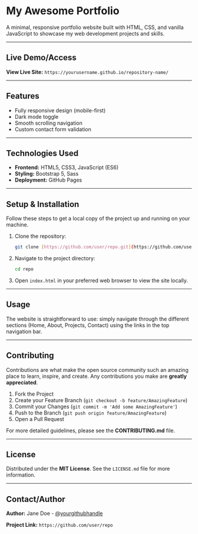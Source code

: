 # My Awesome Portfolio

A minimal, responsive portfolio website built with HTML, CSS, and vanilla JavaScript to showcase my web development projects and skills.

---

## Live Demo/Access

**View Live Site:** `https://yourusername.github.io/repository-name/`

---

## Features

* Fully responsive design (mobile-first)
* Dark mode toggle
* Smooth scrolling navigation
* Custom contact form validation

---

## Technologies Used

* **Frontend:** HTML5, CSS3, JavaScript (ES6)
* **Styling:** Bootstrap 5, Sass
* **Deployment:** GitHub Pages

---

## Setup & Installation

Follow these steps to get a local copy of the project up and running on your machine.

1.  Clone the repository:
    ```bash
    git clone [https://github.com/user/repo.git](https://github.com/user/repo.git)
    ```
2.  Navigate to the project directory:
    ```bash
    cd repo
    ```
3.  Open `index.html` in your preferred web browser to view the site locally.

---

## Usage

The website is straightforward to use: simply navigate through the different sections (Home, About, Projects, Contact) using the links in the top navigation bar.

---

## Contributing

Contributions are what make the open source community such an amazing place to learn, inspire, and create. Any contributions you make are **greatly appreciated**.

1.  Fork the Project
2.  Create your Feature Branch (`git checkout -b feature/AmazingFeature`)
3.  Commit your Changes (`git commit -m 'Add some AmazingFeature'`)
4.  Push to the Branch (`git push origin feature/AmazingFeature`)
5.  Open a Pull Request

For more detailed guidelines, please see the **CONTRIBUTING.md** file.

---

## License

Distributed under the **MIT License**. See the `LICENSE.md` file for more information.

---

## Contact/Author

**Author:** Jane Doe - [@yourgithubhandle](https://github.com/yourgithubhandle)

**Project Link:** `https://github.com/user/repo`